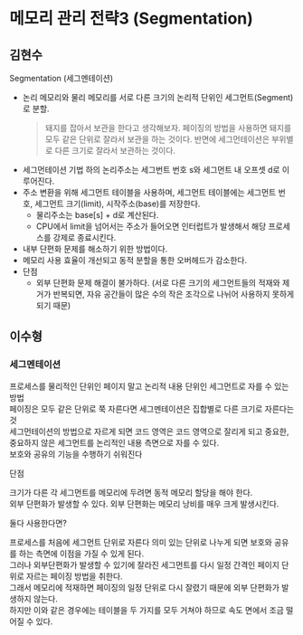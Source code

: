 # 메모리 관리 전략3 (Segmentation)

## 김현수

Segmentation (세그멘테이션)

- 논리 메모리와 물리 메모리를 서로 다른 크기의 논리적 단위인 세그먼트(Segment)로 분할. 
  > 돼지를 잡아서 보관을 한다고 생각해보자. 페이징의 방법을 사용하면 돼지를 모두 같은 단위로 잘라서 보관을 하는 것이다. 반면에 세그먼테이션은 부위별로 다른 크기로 잘라서 보관하는 것이다.
- 세그먼테이션 기법 하의 논리주소는 세그번트 번호 s와 세그먼트 내 오프셋 d로 이루어진다.
- 주소 변환을 위해 세그먼트 테이블을 사용하며, 세그먼트 테이블에는 세그먼트 번호, 세그먼트 크기(limit), 시작주소(base)를 저장한다.
	- 물리주소는 base[s] + d로 계산된다.
	- CPU에서 limit을 넘어서는 주소가 들어오면 인터럽트가 발생해서 해당 프로세스를 강제로 종료시킨다.
- 내부 단편화 문제를 해소하기 위한 방법이다.
- 메모리 사용 효율이 개선되고 동적 분할을 통한 오버헤드가 감소한다.
- 단점
	- 외부 단편화 문제 해결이 불가하다. (서로 다른 크기의 세그먼트들의 적재와 제거가 반복되면, 자유 공간들이 많은 수의 작은 조각으로 나뉘어 사용하지 못하게 되기 때문)

## 이수형

### 세그멘테이션

프로세스를 물리적인 단위인 페이지 말고 논리적 내용 단위인 세그먼트로 자를 수 있는 방법<br/>
페이징은 모두 같은 단위로 쭉 자른다면 세그멘테이션은 집합별로 다른 크기로 자른다는것<br/>
세그먼테이션의 방법으로 자르게 되면 코드 영역은 코드 영역으로 잘리게 되고 중요한, 중요하지 않은 세그먼트를 논리적인 내용 측면으로 자를 수 있다.<br/>
보호와 공유의 기능을 수행하기 쉬워진다

단점

크기가 다른 각 세그먼트를 메모리에 두려면 동적 메모리 할당을 해야 한다. <br/>
외부 단편화가 발생할 수 있다. 외부 단편화는 메모리 낭비를 매우 크게 발생시킨다.<br/>

둘다 사용한다면?

프로세스를 처음에 세그먼트 단위로 자른다 의미 있는 단위로 나누게 되면 보호와 공유를 하는 측면에 이점을 가질 수 있게 된다. <br/>
그러나 외부단편화가 발생할 수 있기에 잘라진 세그먼트를 다시 일정 간격인 페이지 단위로 자르는 페이징 방법을 취한다. <br/>
그래서 메모리에 적재하면 페이징의 일정 단위로 다시 잘렸기 때문에 외부 단편화가 발생하지 않는다. <br/>
하지만 이와 같은 경우에는 테이블을 두 가지를 모두 거쳐야 하므로 속도 면에서 조금 떨어질 수 있다.

